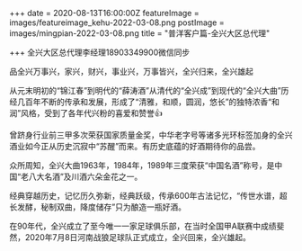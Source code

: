 +++
date = 2020-08-13T16:00:00Z
featureImage = images/featureimage_kehu-2022-03-08.png
postImage = images/mingpian-2022-03-08.png
title = "普洋客户篇-全兴大区总代理"

+++
全兴大区总代理李经理18903349900微信同步

品全兴万事兴，家兴，财兴，事业兴，万事皆兴，全兴归来，全兴雄起

从元末明初的“锦江春”到明代的“薛涛酒”从清代的“全兴成”到现代的“全兴大曲”历经几百年不断的传承和发展，形成了“清雅，和顺，圆润，悠长”的独特浓香“和润”风格，受到了各年代兴粉的喜爱和赞誉👍

曾跻身行业前三甲多次荣获国家质量金奖，中华老字号等诸多光环标签加身的全兴酒业如今正从历史沉寂中“苏醒”而来。有历史底蕴的好酒期待你的品尝。

众所周知，全兴大曲1963年，1984年，1989年三度荣获“中国名酒”称号，是中国“老八大名酒”及川酒六朵金花之一。

经典穿越历史，记忆历久弥新，经典跃级，传承600年古法记忆，“传世水谱，超长发酵，秘制双曲，降度储存”只为酿造一瓶好酒。

在90年代，全兴成立了至今唯一一家足球俱乐部，在当时全国甲A联赛中成绩斐然，2020年7月8日河南战狼足球队正式成立，全兴回来，全兴雄起。